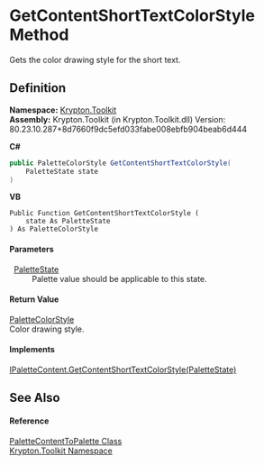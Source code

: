 # GetContentShortTextColorStyle Method


Gets the color drawing style for the short text.



## Definition
**Namespace:** <a href="79d2eac2-21f4-54ff-7552-b20c33c30600.md">Krypton.Toolkit</a>  
**Assembly:** Krypton.Toolkit (in Krypton.Toolkit.dll) Version: 80.23.10.287+8d7660f9dc5efd033fabe008ebfb904beab6d444

**C#**
``` C#
public PaletteColorStyle GetContentShortTextColorStyle(
	PaletteState state
)
```
**VB**
``` VB
Public Function GetContentShortTextColorStyle ( 
	state As PaletteState
) As PaletteColorStyle
```



#### Parameters
<dl><dt>  <a href="93e626cd-00cf-240e-06c6-ab4d47e982ba.md">PaletteState</a></dt><dd>Palette value should be applicable to this state.</dd></dl>

#### Return Value
<a href="8a542ccb-8047-6d9d-bb9d-ca4c9754ba7e.md">PaletteColorStyle</a>  
Color drawing style.

#### Implements
<a href="3e0117a6-7d7f-769c-df81-2aa376f0f7d5.md">IPaletteContent.GetContentShortTextColorStyle(PaletteState)</a>  


## See Also


#### Reference
<a href="c8b76ff6-363e-0017-34c2-33ffd027d949.md">PaletteContentToPalette Class</a>  
<a href="79d2eac2-21f4-54ff-7552-b20c33c30600.md">Krypton.Toolkit Namespace</a>  
